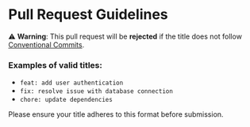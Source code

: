 # Pull Request Guidelines

⚠️ **Warning**: This pull request will be **rejected** if the title does not follow [Conventional Commits](https://www.conventionalcommits.org/en/v1.0.0/#summary).

### Examples of valid titles:
- `feat: add user authentication`
- `fix: resolve issue with database connection`
- `chore: update dependencies`

Please ensure your title adheres to this format before submission.

